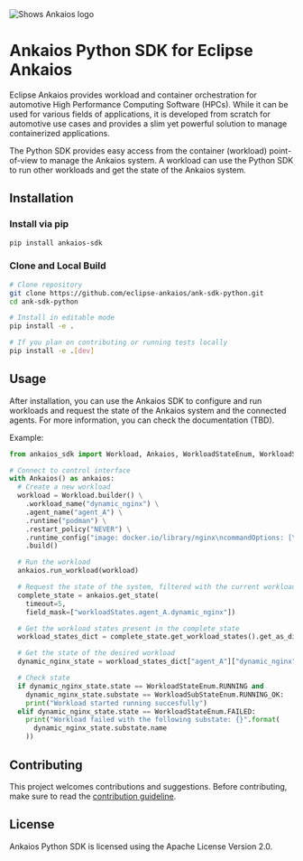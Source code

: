 <picture style="padding-bottom: 1em;">
  <source media="(prefers-color-scheme: dark)" srcset="https://github.com/eclipse-ankaios/ankaios/blob/main/logo/Ankaios__logo_for_dark_bgrd_clipped.png">
  <source media="(prefers-color-scheme: light)" srcset="https://github.com/eclipse-ankaios/ankaios/blob/main/logo/Ankaios__logo_for_light_bgrd_clipped.png">
  <img alt="Shows Ankaios logo" src="https://github.com/eclipse-ankaios/ankaios/blob/main/logo/Ankaios__logo_for_light_bgrd_clipped.png">
</picture>

# Ankaios Python SDK for Eclipse Ankaios

Eclipse Ankaios provides workload and container orchestration for automotive
High Performance Computing Software (HPCs). While it can be used for various
fields of applications, it is developed from scratch for automotive use cases
and provides a slim yet powerful solution to manage containerized applications.

The Python SDK provides easy access from the container (workload) point-of-view
to manage the Ankaios system. A workload can use the Python SDK to run other workloads
and get the state of the Ankaios system. 

## Installation

### Install via pip

```sh
pip install ankaios-sdk
```

### Clone and Local Build

```sh
# Clone repository
git clone https://github.com/eclipse-ankaios/ank-sdk-python.git
cd ank-sdk-python

# Install in editable mode
pip install -e .

# If you plan on contributing or running tests locally
pip install -e .[dev]
```

## Usage

After installation, you can use the Ankaios SDK to configure and run workloads and request
the state of the Ankaios system and the connected agents. For more information, you can check
the documentation (TBD).

Example:
```python
from ankaios_sdk import Workload, Ankaios, WorkloadStateEnum, WorkloadSubStateEnum

# Connect to control interface
with Ankaios() as ankaios:
  # Create a new workload
  workload = Workload.builder() \
    .workload_name("dynamic_nginx") \
    .agent_name("agent_A") \
    .runtime("podman") \
    .restart_policy("NEVER") \
    .runtime_config("image: docker.io/library/nginx\ncommandOptions: [\"-p\", \"8080:80\"]") \
    .build()

  # Run the workload
  ankaios.run_workload(workload)

  # Request the state of the system, filtered with the current workload
  complete_state = ankaios.get_state(
    timeout=5,
    field_mask=["workloadStates.agent_A.dynamic_nginx"])

  # Get the workload states present in the complete_state
  workload_states_dict = complete_state.get_workload_states().get_as_dict()

  # Get the state of the desired workload
  dynamic_nginx_state = workload_states_dict["agent_A"]["dynamic_nginx"].values()[0]

  # Check state
  if dynamic_nginx_state.state == WorkloadStateEnum.RUNNING and
    dynamic_nginx_state.substate == WorkloadSubStateEnum.RUNNING_OK:
    print("Workload started running succesfully")
  elif dynamic_nginx_state.state == WorkloadStateEnum.FAILED:
    print("Workload failed with the following substate: {}".format(
      dynamic_nginx_state.substate.name
    ))
```

## Contributing

This project welcomes contributions and suggestions. Before contributing, make sure to read the
[contribution guideline](CONTRIBUTING.md).

## License

Ankaios Python SDK is licensed using the Apache License Version 2.0.
